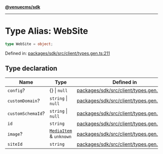 [**@venuecms/sdk**](../Index.md)

***

# Type Alias: WebSite

```ts
type WebSite = object;
```

Defined in: [packages/sdk/src/client/types.gen.ts:211](https://github.com/venuecms/sdk/blob/fbf02bcc9fd4a34da75d81536c54bdc995edf6c4/packages/sdk/src/client/types.gen.ts#L211)

## Type declaration

| Name | Type | Defined in |
| ------ | ------ | ------ |
| <a id="config"></a> `config`? | \{\} \| `null` | [packages/sdk/src/client/types.gen.ts:216](https://github.com/venuecms/sdk/blob/fbf02bcc9fd4a34da75d81536c54bdc995edf6c4/packages/sdk/src/client/types.gen.ts#L216) |
| <a id="customdomain"></a> `customDomain`? | `string` \| `null` | [packages/sdk/src/client/types.gen.ts:214](https://github.com/venuecms/sdk/blob/fbf02bcc9fd4a34da75d81536c54bdc995edf6c4/packages/sdk/src/client/types.gen.ts#L214) |
| <a id="customschemaid"></a> `customSchemaId`? | `string` \| `null` | [packages/sdk/src/client/types.gen.ts:215](https://github.com/venuecms/sdk/blob/fbf02bcc9fd4a34da75d81536c54bdc995edf6c4/packages/sdk/src/client/types.gen.ts#L215) |
| <a id="id"></a> `id` | `string` | [packages/sdk/src/client/types.gen.ts:212](https://github.com/venuecms/sdk/blob/fbf02bcc9fd4a34da75d81536c54bdc995edf6c4/packages/sdk/src/client/types.gen.ts#L212) |
| <a id="image"></a> `image`? | [`MediaItem`](MediaItem.md) & `unknown` | [packages/sdk/src/client/types.gen.ts:219](https://github.com/venuecms/sdk/blob/fbf02bcc9fd4a34da75d81536c54bdc995edf6c4/packages/sdk/src/client/types.gen.ts#L219) |
| <a id="siteid"></a> `siteId` | `string` | [packages/sdk/src/client/types.gen.ts:213](https://github.com/venuecms/sdk/blob/fbf02bcc9fd4a34da75d81536c54bdc995edf6c4/packages/sdk/src/client/types.gen.ts#L213) |
